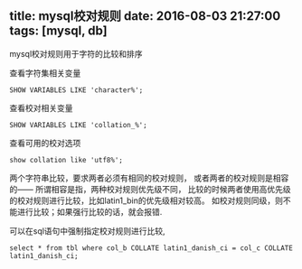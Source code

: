 title: mysql校对规则
date: 2016-08-03 21:27:00
tags: [mysql, db]
---

mysql校对规则用于字符的比较和排序

<!--more-->

查看字符集相关变量
```
SHOW VARIABLES LIKE 'character%';
```

查看校对相关变量
```
SHOW VARIABLES LIKE 'collation_%';
```

查看可用的校对选项
```
show collation like 'utf8%';
```

两个字符串比较，要求两者必须有相同的校对规则，
或者两者的校对规则是相容的—— 所谓相容是指，两种校对规则优先级不同，
比较的时候两者使用高优先级的校对规则进行比较，比如latin1_bin的优先级相对较高。
如校对规则同级，则不能进行比较；如果强行比较的话，就会报错.

可以在sql语句中强制指定校对规则进行比较, 
```
select * from tbl where col_b COLLATE latin1_danish_ci = col_c COLLATE latin1_danish_ci;
```


